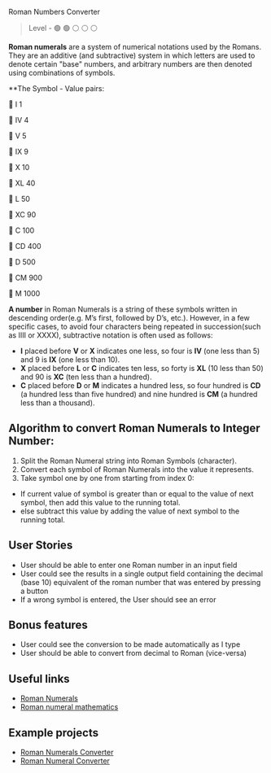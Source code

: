 Roman Numbers Converter

> Level -  :green_circle: :green_circle: :white_circle: :white_circle: :white_circle:

**Roman numerals** are a system of numerical notations used by the Romans. They are an additive (and subtractive) system in which letters are used to denote certain "base" numbers, and arbitrary numbers are then denoted using combinations of symbols. 

**The Symbol - Value pairs:

:small_orange_diamond:  I             1

:small_orange_diamond:  IV            4

:small_orange_diamond:  V             5

:small_orange_diamond:  IX            9

:small_orange_diamond:  X             10

:small_orange_diamond:  XL            40

:small_orange_diamond:  L             50

:small_orange_diamond:  XC            90

:small_orange_diamond:  C             100

:small_orange_diamond:  CD            400

:small_orange_diamond:  D             500

:small_orange_diamond:  CM            900 

:small_orange_diamond:  M            1000

**A number** in Roman Numerals is a string of these symbols written in descending order(e.g. M’s first, followed by D’s, etc.). 
However, in a few specific cases, to avoid four characters being repeated in succession(such as IIII or XXXX), subtractive notation is often used as follows: 

- **I** placed before **V** or **X** indicates one less, so four is **IV** (one less than 5) and 9 is **IX** (one less than 10).
- **X** placed before **L** or **C** indicates ten less, so forty is **XL** (10 less than 50) and 90 is **XC** (ten less than a hundred).
- **C** placed before **D** or **M** indicates a hundred less, so four hundred is **CD** (a hundred less than five hundred) and nine hundred is **CM** (a hundred less than a thousand).

## Algorithm to convert Roman Numerals to Integer Number:  

1. Split the Roman Numeral string into Roman Symbols (character).
2. Convert each symbol of Roman Numerals into the value it represents.
3. Take symbol one by one from starting from index 0: 
- If current value of symbol is greater than or equal to the value of next symbol, then add this value to the running total.
- else subtract this value by adding the value of next symbol to the running total.

## User Stories

- User should be able to enter one Roman number in an input field
- User could see the results in a single output field containing the decimal (base 10) equivalent of the roman number that was entered by pressing a button
- If a wrong symbol is entered, the User should see an error

## Bonus features

 - User could see the conversion to be made automatically as I type
 - User should be able to convert from decimal to Roman (vice-versa)

## Useful links 

- [Roman Numerals](https://www.mathsisfun.com/roman-numerals.html)
- [Roman numeral mathematics](https://www.britannica.com/topic/Roman-numeral)

## Example projects

- [Roman Numerals Converter](https://www.rapidtables.com/convert/number/roman-numerals-converter.html)
- [Roman Numeral Converter](https://www.calculatorsoup.com/calculators/conversions/roman-numeral-converter.php)
